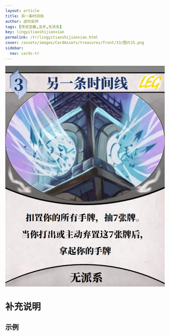 ```yaml
---
layout: article
title: 另一条时间线
author: 逆时巫师
tags: [传说宝藏,法术,无派系]
key: lingyitiaoshijianxian
permalink: /tr/lingyitiaoshijianxian.html
cover: /assets/images/CardAssets/treasures/front/33/图片25.png
sidebar:
  nav: cards-tr
---
```

![](/assets/images/CardAssets/treasures/front/33/图片25.png)

# 补充说明



## 示例
> 